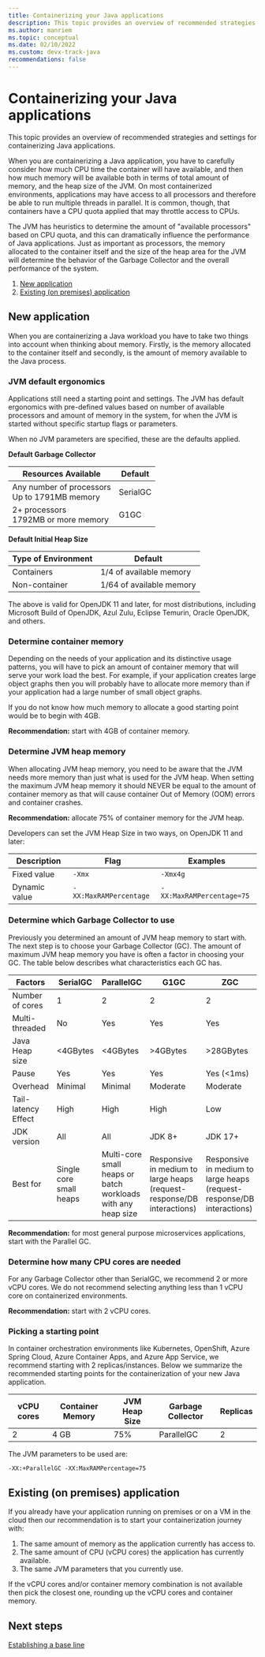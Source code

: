 ```yaml
---
title: Containerizing your Java applications
description: This topic provides an overview of recommended strategies for containerizing your Java applications.
ms.author: manriem
ms.topic: conceptual
ms.date: 02/10/2022
ms.custom: devx-track-java
recommendations: false
---
```


# Containerizing your Java applications

This topic provides an overview of recommended strategies and settings for containerizing Java applications.

When you are containerizing a Java application, you have to carefully consider how much CPU time the container will have available, and then how much memory will be available both in terms of total amount of memory, and the heap size of the JVM. On most containerized environments, applications may have access to all processors and therefore be able to run multiple threads in parallel. It is common, though, that containers have a CPU quota applied that may throttle access to CPUs. 

The JVM has heuristics to determine the amount of "available processors" based on CPU quota, and this can dramatically influence the performance of Java applications. Just as important as processors, the memory allocated to the container itself and the size of the heap area for the JVM will determine the behavior of the Garbage Collector and the overall performance of the system.

1. [New application](#new-application)
1. [Existing (on premises) application](#existing-on-premises-application)

## New application

When you are containerizing a Java workload you have to take two things into account when thinking about memory. Firstly, is the memory allocated to the container itself and secondly, is the amount of memory available to the Java process.

### JVM default ergonomics

Applications still need a starting point and settings. The JVM has default ergonomics with pre-defined values based on number of available processors and amount of memory in the system, for when the JVM is started without specific startup flags or parameters.

When no JVM parameters are specified, these are the defaults applied.

**Default Garbage Collector**

| Resources Available                                | Default                   |
|----------------------------------------------------|---------------------------|
| Any number of processors <br/> Up to 1791MB memory | SerialGC                  |
| 2+ processors <br/> 1792MB or more memory          | G1GC                      |

**Default Initial Heap Size**

| Type of Environment | Default                  |
|---------------------|--------------------------|
| Containers          | 1/4 of available memory  |
| Non-container       | 1/64 of available memory |

The above is valid for OpenJDK 11 and later, for most distributions, including Microsoft Build of OpenJDK, Azul Zulu, Eclipse Temurin, Oracle OpenJDK, and others.

### Determine container memory

Depending on the needs of your application and its distinctive usage patterns, you will have to pick an amount of container memory that will serve your work load the best. For example, if your application creates large object graphs then you will probably have to allocate more memory than if your application had a large number of small object graphs. 

If you do not know how much memory to allocate a good starting point would be to begin with 4GB.

**Recommendation:** start with 4GB of container memory.

### Determine JVM heap memory

When allocating JVM heap memory, you need to be aware that the JVM needs more memory than just what is used for the JVM heap. When setting the maximum JVM heap memory it should NEVER be equal to the amount of container memory as that will cause container Out of Memory (OOM) errors and container crashes.

**Recommendation:** allocate 75% of container memory for the JVM heap. 

Developers can set the JVM Heap Size in two ways, on OpenJDK 11 and later:

| Description   | Flag                   | Examples                  |
|---------------|------------------------|---------------------------|
| Fixed value   | `-Xmx`                 | `-Xmx4g`                  |
| Dynamic value | `-XX:MaxRAMPercentage` | `-XX:MaxRAMPercentage=75` |

### Determine which Garbage Collector to use

Previously you determined an amount of JVM heap memory to start with. The next step is to choose your Garbage Collector (GC). The amount of maximum JVM heap memory you have is often a factor in choosing your GC. The table below describes what characteristics each GC has.

| Factors             | SerialGC | ParallelGC   | G1GC     | ZGC        | ShenandoahGC |
|---------------------|----------|--------------|----------|------------|--------------|
| Number of cores     | 1        | 2            | 2        | 2          | 2            |
| Multi-threaded      | No       | Yes          | Yes      | Yes        | Yes          |
| Java Heap size      | <4GBytes | <4GBytes     | >4GBytes | >28GBytes  | >4GBytes     |
| Pause               | Yes      | Yes          | Yes      | Yes (<1ms) | Yes (<10ms)  |
| Overhead            | Minimal  | Minimal      | Moderate | Moderate   | Moderate     |
| Tail-latency Effect | High     | High         | High     | Low        | Moderate     |
| JDK version         | All      | All          | JDK 8+   | JDK 17+    | JDK 11+      |
| Best for            | Single core small heaps | Multi-core small heaps or batch workloads with any heap size | Responsive in medium to large heaps (request-response/DB interactions) | Responsive in medium to large heaps (request-response/DB interactions) | Responsive in medium to large heaps (request-response/DB interactions) |

**Recommendation:** for most general purpose microservices applications, start with the Parallel GC.

### Determine how many CPU cores are needed

For any Garbage Collector other than SerialGC, we recommend 2 or more vCPU cores. We do not recommend selecting anything less than 1 vCPU core on containerized environments.

**Recommendation:** start with 2 vCPU cores.

### Picking a starting point

In container orchestration environments like Kubernetes, OpenShift, Azure Spring Cloud, Azure Container Apps, and Azure App Service, we recommend starting with 2 replicas/instances. Below we summarize the recommended starting points for the containerization of your new Java application.

| vCPU cores | Container Memory | JVM Heap Size | Garbage Collector | Replicas |
|------------|------------------|---------------|-------------------|----------|
| 2          | 4 GB             | 75%           | ParallelGC        | 2        |

The JVM parameters to be used are:

```-XX:+ParallelGC -XX:MaxRAMPercentage=75```

## Existing (on premises) application 

If you already have your application running on premises or on a VM in the cloud then our recommendation is to start your containerization journey with:

1. The same amount of memory as the application currently has access to.
1. The same amount of CPU (vCPU cores) the application has currently available.
1. The same JVM parameters that you currently use.

If the vCPU cores and/or container memory combination is not available then pick the closest one, rounding up the vCPU cores and container memory.

## Next steps

[Establishing a base line](containers-baseline.md)
